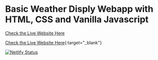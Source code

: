 # Basic Weather Disply Webapp with HTML, CSS and Vanilla Javascript

<a href="https://sammriddhgupta-weather-app.netlify.app/" target="_blank">Check the Live Website Here</a>

[Check the Live Website Here](https://sammriddhgupta-weather-app.netlify.app/){:target="_blank"}

[![Netlify Status](https://api.netlify.com/api/v1/badges/0d269fa6-dd50-43f8-9c8b-75d513156160/deploy-status)](https://app.netlify.com/sites/sammriddhgupta-weather-app/deploys)